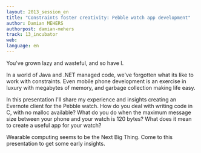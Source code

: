 ```yaml
---
layout: 2013_session_en
title: "Constraints foster creativity: Pebble watch app development"
author: Damian MEHERS
authorpost: damian-mehers
track: 13_incubator
web: 
language: en
---
```


You've grown lazy and wasteful, and so have I.

In a world of Java and .NET managed code, we've forgotten what its like to work with constraints. Even mobile phone development is an exercise in luxury with megabytes of memory, and garbage collection making life easy.

In this presentation I'll share my experience and insights creating an Evernote client for the Pebble watch. How do you deal with writing code in C, with no malloc available? What do you do when the maximum message size between your phone and your watch is 120 bytes? What does it mean to create a useful app for your watch?

Wearable computing seems to be the Next Big Thing. Come to this presentation to get some early insights.